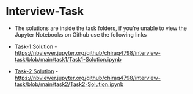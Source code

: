 # Interview-Task

- The solutions are inside the task folders, if you're unable to view the Jupyter Notebooks on Github use the following links

- [Task-1 Solution](https://nbviewer.jupyter.org/github/chirag4798/interview-task/blob/main/task1/Task1-Solution.ipynb)  - https://nbviewer.jupyter.org/github/chirag4798/interview-task/blob/main/task1/Task1-Solution.ipynb
- [Task-2 Solution](https://nbviewer.jupyter.org/github/chirag4798/interview-task/blob/main/task2/Task2-Solution.ipynb)  - https://nbviewer.jupyter.org/github/chirag4798/interview-task/blob/main/task2/Task2-Solution.ipynb
